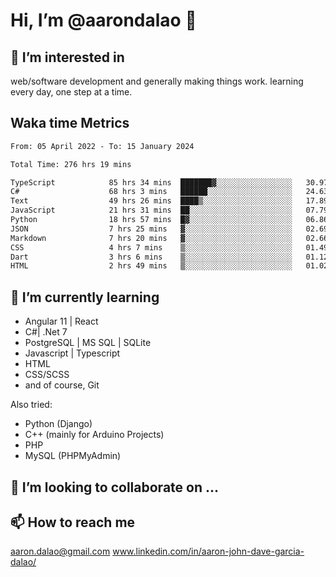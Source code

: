 # __Hi, I’m @aarondalao__ 👋 
## 👀 I’m interested in 
web/software development and generally making things work.
learning every day, one step at a time. 

## Waka time Metrics
<!--START_SECTION:waka-->

```txt
From: 05 April 2022 - To: 15 January 2024

Total Time: 276 hrs 19 mins

TypeScript            85 hrs 34 mins  ███████▓░░░░░░░░░░░░░░░░░   30.97 %
C#                    68 hrs 3 mins   ██████░░░░░░░░░░░░░░░░░░░   24.63 %
Text                  49 hrs 26 mins  ████▒░░░░░░░░░░░░░░░░░░░░   17.89 %
JavaScript            21 hrs 31 mins  ██░░░░░░░░░░░░░░░░░░░░░░░   07.79 %
Python                18 hrs 57 mins  █▓░░░░░░░░░░░░░░░░░░░░░░░   06.86 %
JSON                  7 hrs 25 mins   ▓░░░░░░░░░░░░░░░░░░░░░░░░   02.69 %
Markdown              7 hrs 20 mins   ▓░░░░░░░░░░░░░░░░░░░░░░░░   02.66 %
CSS                   4 hrs 7 mins    ▒░░░░░░░░░░░░░░░░░░░░░░░░   01.49 %
Dart                  3 hrs 6 mins    ▒░░░░░░░░░░░░░░░░░░░░░░░░   01.12 %
HTML                  2 hrs 49 mins   ▒░░░░░░░░░░░░░░░░░░░░░░░░   01.02 %
```

<!--END_SECTION:waka-->

## 🌱 I’m currently learning 

- Angular 11 | React 
- C#| .Net 7
- PostgreSQL | MS SQL | SQLite
- Javascript | Typescript
- HTML 
- CSS/SCSS
- and of course, Git 


Also tried:
- Python (Django)
- C++ (mainly for Arduino Projects)
- PHP
- MySQL (PHPMyAdmin)


## 💞️ I’m looking to collaborate on ...

## 📫 How to reach me 
aaron.dalao@gmail.com
www.linkedin.com/in/aaron-john-dave-garcia-dalao/

<!---
aarondalao/aarondalao is a ✨ special ✨ repository because its `README.md` (this file) appears on your GitHub profile.
You can click the Preview link to take a look at your changes.
--->
